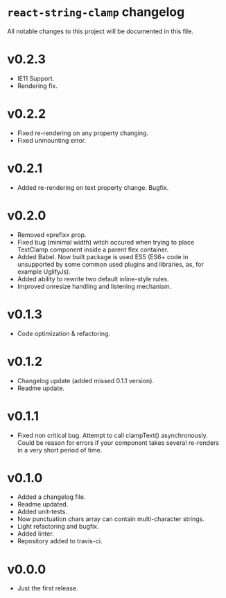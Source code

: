 # `react-string-clamp` changelog

All notable changes to this project will be documented in this file.

# v0.2.3

- IE11 Support.
- Rendering fix.

# v0.2.2

- Fixed re-rendering on any property changing.
- Fixed unmounting error.

# v0.2.1

- Added re-rendering on text property change. Bugfix.

# v0.2.0

- Removed «prefix» prop.
- Fixed bug (minimal width) witch occured when trying to place TextClamp component inside a parent flex container.
- Added Babel. Now built package is used ES5 (ES6+ code in unsupported by some common used plugins and libraries, as, for example UglifyJs).
- Added ability to rewrite two default inline-style rules.
- Improved onresize handling and listening mechanism.

# v0.1.3

- Code optimization & refactoring.

# v0.1.2

- Changelog update (added missed 0.1.1 version).
- Readme update.

# v0.1.1

- Fixed non critical bug. Attempt to call clampText() asynchronously. Could be reason for errors if your component takes several re-renders in a very short period of time.

# v0.1.0

- Added a changelog file.
- Readme updated.
- Added unit-tests.
- Now punctuation chars array can contain multi-character strings.
- Light refactoring and bugfix.
- Added linter.
- Repository added to travis-ci.

# v0.0.0

- Just the first release.
